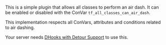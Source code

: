 This is a simple plugin that allows all classes to perform an air dash. It can be enabled or disabled with the ConVar `tf_all_classes_can_air_dash`.

This implementation respects all ConVars, attributes and conditions related to air dashing.

Your server needs [DHooks with Detour Support](https://github.com/peace-maker/DHooks2) to use this.
